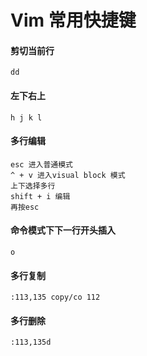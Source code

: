 # Vim 常用快捷键
#### 剪切当前行
```
dd
```
#### 左下右上
```
h j k l
```
#### 多行编辑
```
esc 进入普通模式
^ + v 进入visual block 模式
上下选择多行
shift + i 编辑
再按esc
```
#### 命令模式下下一行开头插入
```
o
```
#### 多行复制
```
:113,135 copy/co 112
```
#### 多行删除
```
:113,135d
```


